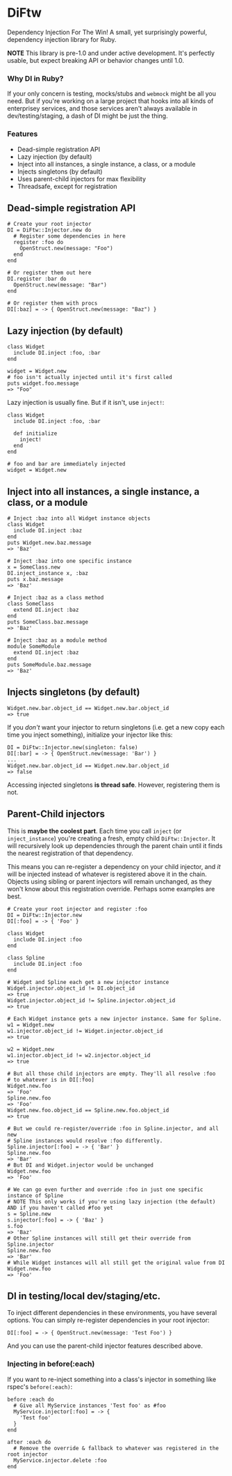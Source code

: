 # DiFtw

Dependency Injection For The Win! A small, yet surprisingly powerful, dependency injection library for Ruby.

**NOTE** This library is pre-1.0 and under active development. It's perfectly usable, but expect breaking API or behavior changes until 1.0.

### Why DI in Ruby?

If your only concern is testing, mocks/stubs and `webmock` might be all you need. But if you're working on a large project that hooks into all kinds of enterprisey services, and those services aren't always available in dev/testing/staging, a dash of DI might be just the thing.

### Features

* Dead-simple registration API
* Lazy injection (by default)
* Inject into all instances, a single instance, a class, or a module
* Injects singletons (by default)
* Uses parent-child injectors for max flexibility
* Threadsafe, except for registration

## Dead-simple registration API

    # Create your root injector
    DI = DiFtw::Injector.new do
      # Register some dependencies in here
      register :foo do
        OpenStruct.new(message: "Foo")
      end
    end

    # Or register them out here
    DI.register :bar do
      OpenStruct.new(message: "Bar")
    end

    # Or register them with procs
    DI[:baz] = -> { OpenStruct.new(message: "Baz") }

## Lazy injection (by default)

    class Widget
      include DI.inject :foo, :bar
    end
    
    widget = Widget.new
    # foo isn't actually injected until it's first called
    puts widget.foo.message
    => "Foo"

Lazy injection is usually fine. But if it isn't, use `inject!`:

    class Widget
      include DI.inject :foo, :bar
      
      def initialize
        inject!
      end
    end
    
    # foo and bar are immediately injected
    widget = Widget.new

## Inject into all instances, a single instance, a class, or a module

    # Inject :baz into all Widget instance objects
    class Widget
      include DI.inject :baz
    end
    puts Widget.new.baz.message
    => 'Baz'
    
    # Inject :baz into one specific instance
    x = SomeClass.new
    DI.inject_instance x, :baz
    puts x.baz.message
    => 'Baz'
    
    # Inject :baz as a class method
    class SomeClass
      extend DI.inject :baz
    end
    puts SomeClass.baz.message
    => 'Baz'

    # Inject :baz as a module method 
    module SomeModule
      extend DI.inject :baz
    end
    puts SomeModule.baz.message
    => 'Baz'

## Injects singletons (by default)

    Widget.new.bar.object_id == Widget.new.bar.object_id
    => true

If you *don't* want your injector to return singletons (i.e. get a new copy each time you inject something), initialize your injector like this:

    DI = DiFtw::Injector.new(singleton: false)
    DI[:bar] = -> { OpenStruct.new(message: 'Bar') }
    ...
    Widget.new.bar.object_id == Widget.new.bar.object_id
    => false

Accessing injected singletons **is thread safe**. However, registering them is not.

## Parent-Child injectors

This is **maybe the coolest part**. Each time you call `inject` (or `inject_instance`) you're creating a fresh, empty child `DiFtw::Injector`. It will recursively look up dependencies through the parent chain until it finds the nearest registration of that dependency.

This means you can re-register a dependency on your child injector, and *it* will be injected instead of whatever is registered above it in the chain. Objects using sibling or parent injectors will remain unchanged, as they won't know about this registration override. Perhaps some examples are best.

    # Create your root injector and register :foo
    DI = DiFtw::Injector.new
    DI[:foo] = -> { 'Foo' }
    
    class Widget
      include DI.inject :foo
    end
    
    class Spline
      include DI.inject :foo
    end
    
    # Widget and Spline each get a new injector instance
    Widget.injector.object_id != DI.object_id
    => true
    Widget.injector.object_id != Spline.injector.object_id
    => true
    
    # Each Widget instance gets a new injector instance. Same for Spline.
    w1 = Widget.new
    w1.injector.object_id != Widget.injector.object_id
    => true
    
    w2 = Widget.new
    w1.injector.object_id != w2.injector.object_id
    => true

    # But all those child injectors are empty. They'll all resolve :foo
    # to whatever is in DI[:foo]
    Widget.new.foo
    => 'Foo'
    Spline.new.foo
    => 'Foo'
    Widget.new.foo.object_id == Spline.new.foo.object_id
    => true
    
    # But we could re-register/override :foo in Spline.injector, and all new
    # Spline instances would resolve :foo differently.
    Spline.injector[:foo] = -> { 'Bar' }
    Spline.new.foo
    => 'Bar'
    # But DI and Widget.injector would be unchanged
    Widget.new.foo
    => 'Foo'
    
    # We can go even further and override :foo in just one specific instance of Spline
    # NOTE This only works if you're using lazy injection (the default) AND if you haven't called #foo yet
    s = Spline.new
    s.injector[:foo] = -> { 'Baz' }
    s.foo
    => 'Baz'
    # Other Spline instances will still get their override from Spline.injector
    Spline.new.foo
    => 'Bar'
    # While Widget instances will all still get the original value from DI
    Widget.new.foo
    => 'Foo'

## DI in testing/local dev/staging/etc.

To inject different dependencies in these environments, you have several options. You can simply re-register dependencies in your root injector:

    DI[:foo] = -> { OpenStruct.new(message: 'Test Foo') }
    
And you can use the parent-child injector features described above.

### Injecting in before(:each)

If you want to re-inject something into a class's injector in something like rspec's `before(:each)`:

    before :each do
      # Give all MyService instances 'Test foo' as #foo
      MyService.injector[:foo] = -> {
        'Test foo'
      }
    end

    after :each do
      # Remove the override & fallback to whatever was registered in the root injector
      MyService.injector.delete :foo
    end

